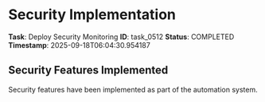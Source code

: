 # Security Implementation

**Task**: Deploy Security Monitoring
**ID**: task_0512
**Status**: COMPLETED
**Timestamp**: 2025-09-18T06:04:30.954187

## Security Features Implemented

Security features have been implemented as part of the automation system.
